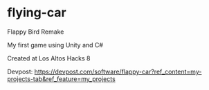 # flying-car
Flappy Bird Remake

My first game using Unity and C#

Created at Los Altos Hacks 8

Devpost: https://devpost.com/software/flappy-car?ref_content=my-projects-tab&ref_feature=my_projects
